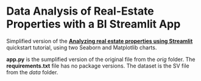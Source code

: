 # Data Analysis of Real-Estate Properties with a BI Streamlit App

Simplified version of the [**Analyzing real estate properties using Streamlit**](https://quickstarts.snowflake.com/guide/analyzing_real_estate_properties_with_streamlit/index.html?index=..%2F..index#0) quickstart tutorial, using two Seaborn and Matplotlib charts.

**app.py** is the sumplified version of the original file from the *orig* folder. The **requirements.txt** file has no package versions. The dataset is the SV file from the *data* folder.